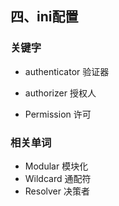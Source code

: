 ## 四、ini配置

### 关键字

* authenticator 验证器
* authorizer    授权人

* Permission	许可

### 相关单词

* Modular		模块化
* Wildcard		通配符
* Resolver		决策者



 